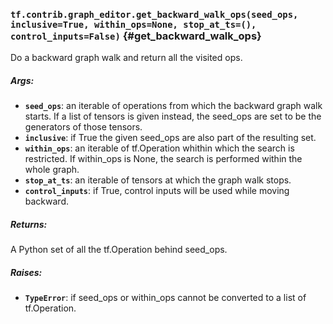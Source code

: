 ### `tf.contrib.graph_editor.get_backward_walk_ops(seed_ops, inclusive=True, within_ops=None, stop_at_ts=(), control_inputs=False)` {#get_backward_walk_ops}

Do a backward graph walk and return all the visited ops.

##### Args:


*  <b>`seed_ops`</b>: an iterable of operations from which the backward graph
    walk starts. If a list of tensors is given instead, the seed_ops are set
    to be the generators of those tensors.
*  <b>`inclusive`</b>: if True the given seed_ops are also part of the resulting set.
*  <b>`within_ops`</b>: an iterable of tf.Operation whithin which the search is
    restricted. If within_ops is None, the search is performed within
    the whole graph.
*  <b>`stop_at_ts`</b>: an iterable of tensors at which the graph walk stops.
*  <b>`control_inputs`</b>: if True, control inputs will be used while moving backward.

##### Returns:

  A Python set of all the tf.Operation behind seed_ops.

##### Raises:


*  <b>`TypeError`</b>: if seed_ops or within_ops cannot be converted to a list of
    tf.Operation.

